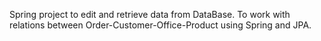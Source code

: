 Spring project to edit and retrieve data from DataBase.  To work with relations between Order-Customer-Office-Product using Spring and JPA. 
